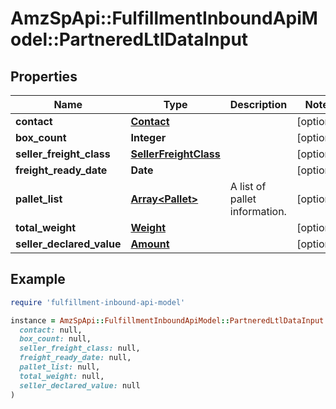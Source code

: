 # AmzSpApi::FulfillmentInboundApiModel::PartneredLtlDataInput

## Properties

| Name | Type | Description | Notes |
| ---- | ---- | ----------- | ----- |
| **contact** | [**Contact**](Contact.md) |  | [optional] |
| **box_count** | **Integer** |  | [optional] |
| **seller_freight_class** | [**SellerFreightClass**](SellerFreightClass.md) |  | [optional] |
| **freight_ready_date** | **Date** |  | [optional] |
| **pallet_list** | [**Array&lt;Pallet&gt;**](Pallet.md) | A list of pallet information. | [optional] |
| **total_weight** | [**Weight**](Weight.md) |  | [optional] |
| **seller_declared_value** | [**Amount**](Amount.md) |  | [optional] |

## Example

```ruby
require 'fulfillment-inbound-api-model'

instance = AmzSpApi::FulfillmentInboundApiModel::PartneredLtlDataInput.new(
  contact: null,
  box_count: null,
  seller_freight_class: null,
  freight_ready_date: null,
  pallet_list: null,
  total_weight: null,
  seller_declared_value: null
)
```

